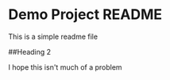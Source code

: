 # Demo Project README

This is a simple readme file

##Heading 2

I hope this isn't much of a problem